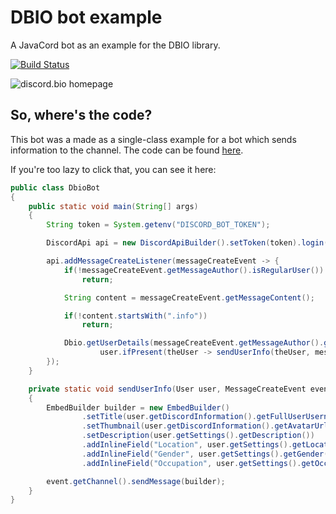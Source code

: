 # DBIO bot example
A JavaCord bot as an example for the DBIO library.


[![Build Status](https://travis-ci.com/zastrixarundell/dbio-bot.svg?branch=master)](https://travis-ci.com/zastrixarundell/dbio)

![discord.bio homepage](https://raw.githubusercontent.com/zastrixarundell/dbio/master/assets/home.png)

## So, where's the code?
This bot was a made as a single-class example for a bot which sends information to the channel. The code can be found [here](https://github.com/zastrixarundell/dbio-bot/blob/master/src/main/java/bio/discord/dbiobot/DbioBot.java).

If you're too lazy to click that, you can see it here:
```java
public class DbioBot
{
    public static void main(String[] args)
    {
        String token = System.getenv("DISCORD_BOT_TOKEN");

        DiscordApi api = new DiscordApiBuilder().setToken(token).login().join();

        api.addMessageCreateListener(messageCreateEvent -> {
            if(!messageCreateEvent.getMessageAuthor().isRegularUser())
                return;

            String content = messageCreateEvent.getMessageContent();

            if(!content.startsWith(".info"))
                return;

            Dbio.getUserDetails(messageCreateEvent.getMessageAuthor().getIdAsString()).thenAcceptAsync(user ->
                    user.ifPresent(theUser -> sendUserInfo(theUser, messageCreateEvent)));
        });
    }

    private static void sendUserInfo(User user, MessageCreateEvent event)
    {
        EmbedBuilder builder = new EmbedBuilder()
                .setTitle(user.getDiscordInformation().getFullUserUsername())
                .setThumbnail(user.getDiscordInformation().getAvatarUrl("png"))
                .setDescription(user.getSettings().getDescription())
                .addInlineField("Location", user.getSettings().getLocation())
                .addInlineField("Gender", user.getSettings().getGender().name())
                .addInlineField("Occupation", user.getSettings().getOccupation());

        event.getChannel().sendMessage(builder);
    }
}
```
